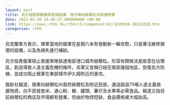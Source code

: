 ```yaml
---
layout: post
title: 烏方指俄軍要維修受損設備　俄方稱向赫爾松派救援物資
date: 2022-03-20 14:46:27.000000000 +08:00
link: https://news.rthk.hk/rthk/ch/component/k2/1639919-20220320.htm
categories: rthk
---
```


烏克蘭軍方表示，揮軍當地的俄軍在星期六未有發動新一輪攻勢，只是專注維修損壞的設備，以及為損失進行補給。

烏方指責俄軍阻止救援車隊抵達南部港口城市赫爾松，形容有關做法是故意在佔領區，創造導致人道主義危機的條件。烏軍又宣稱已經在南部幾個地區，恢復烏方防線，並成功阻止俄軍在東部城市伊久姆附近的進攻。

俄新社報道，俄軍向赫爾松州首府赫爾松及附近民居，運送超過75噸人道主義救援物資，向平民發放米、通心粉、糖、罐頭、薯仔及水果等必需食品。報道又指目前赫爾松的商店及市場都有營業，但由於物資短缺，食品價格被大幅抬高。
